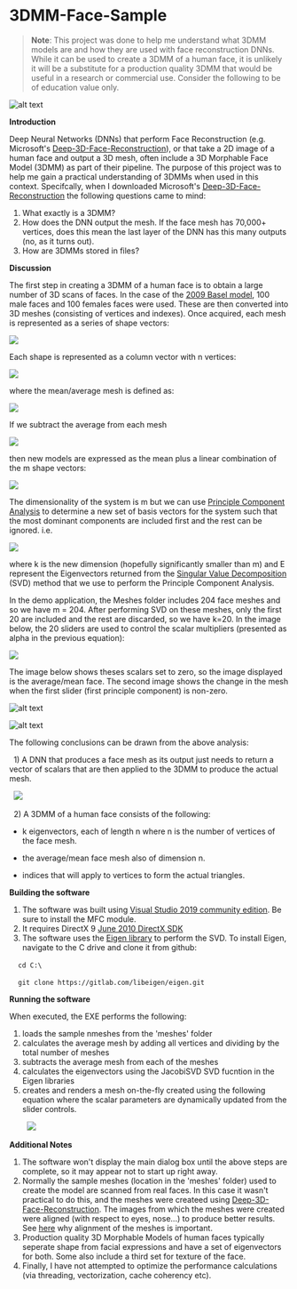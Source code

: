 # 3DMM-Face-Sample

>**Note**: This project was done to help me understand what 3DMM models are and how they are used with face reconstruction DNNs. While it can be used to create a 3DMM of a human face, it is unlikely it will be a substitute for a production quality 3DMM that would be useful in a research or commercial use. Consider the following to be of education value only.

![alt text](https://github.com/nodecomplete/3DMM-Face-Sample/blob/master/FaceMorph/Faces.jpg)

**Introduction** 

Deep Neural Networks (DNNs) that perform Face Reconstruction (e.g. Microsoft's [Deep-3D-Face-Reconstruction](https://github.com/microsoft/Deep3DFaceReconstruction)), or that take a 2D image of a human face and output a 3D mesh, often include a 3D Morphable Face Model (3DMM) as part of their pipeline. The purpose of this project was to help me gain a practical understanding of 3DMMs when used in this context. Specifcally, when I downloaded Microsoft's [Deep-3D-Face-Reconstruction](https://github.com/microsoft/Deep3DFaceReconstruction) the following questions came to mind:
1) What exactly is a 3DMM?
2) How does the DNN output the mesh. If the face mesh has 70,000+ vertices, does this mean the last layer of the DNN has this many outputs (no, as it turns out).
3) How are 3DMMs stored in files?

**Discussion** 

The first step in creating a 3DMM of a human face is to obtain a large number of 3D scans of faces. In the case of the [2009 Basel model](https://faces.dmi.unibas.ch/bfm/index.php?nav=1-0&id=basel_face_model), 100 male faces and 100 females faces were used. These are then converted into 3D meshes (consisting of vertices and indexes). Once acquired, each mesh is represented as a series of shape vectors:

<img src="https://render.githubusercontent.com/render/math?math={S^0,%20S^1%20%20%20...%20%20%20S^{m-1} }">

Each shape is represented as a column vector with n vertices:

<img src="https://render.githubusercontent.com/render/math?math={S^{i} =  \begin{bmatrix}   x^{i}_{0}   \\ \vdots  \\x^{i}_{n-1}\\y^{i}_{0}   \\ \vdots  \\y^{i}_{n-1}\\z^{i}_{0}   \\ \vdots  \\z^{i}_{n-1}  \end{bmatrix}  \in  \Re ^{3n}}">

where the mean/average mesh is defined as: 

<img src="https://render.githubusercontent.com/render/math?math={\overline{S} =   \frac{1}{m} \sum_{i=0}^{m-1} S^i %20}">

If we subtract the average from each mesh 

<img src="https://render.githubusercontent.com/render/math?math={ \bigtriangleup S^i=(S^i -\overline{S}) }">

then new models are expressed as the mean plus a linear combination of the m shape vectors:

<img src="https://render.githubusercontent.com/render/math?math={  S^{model}  =\overline{S}%2B\sum_{i=0}^{m-1} \alpha^{i}  \bigtriangleup S^i}">

The dimensionality of the system is m but we can use [Principle Component Analysis](https://en.wikipedia.org/wiki/Principal_component_analysis) to determine a new set of basis vectors for the system such that the most dominant components are included first and the rest can be ignored. i.e.

<img src="https://render.githubusercontent.com/render/math?math={  S^{model}  =\overline{S}%2B\sum_{i=0}^{k-1} \alpha^{i}  \E^i}">

where k is the new dimension (hopefully significantly smaller than m) and E represent the Eigenvectors returned from the [Singular Value Decomposition](https://en.wikipedia.org/wiki/Singular_value_decomposition) (SVD) method that we use to perform the Principle Component Analysis.

In the demo application, the Meshes folder includes 204 face meshes and so we have m = 204. After performing SVD on these meshes, only the first 20 are included and the rest are discarded, so we have k=20. In the image below, the 20 sliders are used to control the scalar multipliers (presented as alpha in the previous equation):

<img src="https://render.githubusercontent.com/render/math?math={\alpha^{i},  %20%20%20%20  \0 \leq  i < k}">
 
The image below shows theses scalars set to zero, so the image displayed is the average/mean face. The second image shows the change in the mesh when the first slider (first principle component) is non-zero.
 

![alt text](https://github.com/nodecomplete/3DMM-Face-Sample/blob/master/FaceMorph/ScreenShot2.jpg)

[comment]: <> (<img src="https://render.githubusercontent.com/render/math?math={\bigtriangleup S=\begin{bmatrix} \vdots   \\ {\bigtriangleup S^0  \bigtriangleup S^1  \ldots  \bigtriangleup S^{m-1}} \\ {\vdots  } \\ \end{bmatrix}}">)
 
![alt text](https://github.com/nodecomplete/3DMM-Face-Sample/blob/master/FaceMorph/ScreenShot.jpg)

The following conclusions can be drawn from the above analysis:

&nbsp;&nbsp;1) A DNN that produces a face mesh as its output just needs to return a vector of scalars that are then applied to the 3DMM to produce the actual mesh.

&nbsp;&nbsp;<img src="https://render.githubusercontent.com/render/math?math={\alpha  =  \begin{bmatrix}   \alpha_{0}   \\ \vdots  \\\alpha_{k-1}\\   \end{bmatrix}  }">

&nbsp;&nbsp;2) A 3DMM of a human face consists of the following:

- k eigenvectors, each of length n where n is the number of vertices of the face mesh.
 
- the average/mean face mesh also of dimension n.
 
- indices that will apply to vertices to form the actual triangles.
 
 
**Building the software** 

1) The software was built using [Visual Studio 2019 community edition](https://visualstudio.microsoft.com/downloads/). Be sure to install the MFC module.
2) It requires DirectX 9 [June 2010 DirectX SDK ](https://www.microsoft.com/en-nz/download/details.aspx?id=6812)
3) The software uses the [Eigen library](http://eigen.tuxfamily.org/index.php?title=Main_Page) to perform the SVD. To install Eigen, navigate to the C drive and clone it from github:

&nbsp;&nbsp;&nbsp;&nbsp;`cd C:\`

&nbsp;&nbsp;&nbsp;&nbsp;`git clone https://gitlab.com/libeigen/eigen.git`
 
 
**Running the software** 

When executed, the EXE performs the following:
1) loads the sample nmeshes from the 'meshes' folder 
2) calculates the average mesh by adding all vertices and dividing by the total number of meshes
3) subtracts the average mesh from each of the meshes
4) calculates the eigenvectors using the JacobiSVD SVD fucntion in the Eigen libraries 
5) creates and renders a mesh on-the-fly created using the following equation where the scalar parameters are dynamically updated from the slider controls.

&nbsp;&nbsp;&nbsp;&nbsp;&nbsp;&nbsp;&nbsp;&nbsp;<img src="https://render.githubusercontent.com/render/math?math={  S^{model}  =\overline{S}%2B\sum_{i=0}^{k-1} \alpha^{i}  \E^i}">


**Additional Notes**

1) The software won't display the main dialog box until the above steps are complete, so it may appear not to start up right away.
2) Normally the sample meshes (location in the 'meshes' folder) used to create the model are scanned from real faces. In this case it wasn't practical to do this, and the meshes were createed using [Deep-3D-Face-Reconstruction](https://github.com/microsoft/Deep3DFaceReconstruction). The images from which the meshes were created were aligned (with respect to eyes, nose...) to produce better results. See [here](https://www.youtube.com/watch?v=OaCmD08xxGw) why alignment of the meshes is important.
3) Production quality 3D Morphable Models of human faces typically seperate shape from facial expressions and have a set of eigenvectors for both. Some also include a third set for texture of the face. 
4) Finally, I have not attempted to optimize the performance calculations (via threading, vectorization, cache coherency etc).



